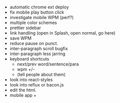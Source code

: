 - automatic chrome ext deploy
- fix mobile play button click
- investigate mobile WPM (perf?)
- multiple color schemes
- prettier sidebar
- link handling (open in Splash, open normal, go here)
- save WPM
- reduce pause on punct.
- inter-paragraph scroll bugfix
- inter-paragraph less jarring
- keyboard shortcuts
    + next/prev word/sentence/para
    + wpm +/-
    + (tell people about them)
- look into react-styles
- look into reflux or bacon.js
- edit the html.
- mobile app
    + 